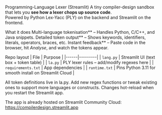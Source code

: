 Programming-Language Lexer (Streamlit)
A tiny compiler-design sandbox that lets you **see how a lexer chops up source code**.  
Powered by Python Lex-Yacc (PLY) on the backend and Streamlit on the frontend.

What it does
Multi-language tokenisation** – Handles Python, C/C++, and Java snippets.
Detailed token output** – Shows keywords, identifiers, literals, operators, braces, etc.
Instant feedback** – Paste code in the browser, hit *Analyse*, and watch the tokens appear.

Repo layout
| File | Purpose |
|------|---------|
| `lang.py` | Streamlit UI (text box + token table) |
| `la.py`   | PLY lexer rules – add/modify regexes here |
| `requirements.txt` | App dependencies |
| `runtime.txt` | Pins Python 3.11 for smooth install on Streamlit Cloud |

All token definitions live in la.py.
Add new regex functions or tweak existing ones to support more languages or constructs. Changes hot-reload when you restart the Streamlit app.

The app is already hosted on Streamlit Community Cloud:
https://compilerdesign.streamlit.app
